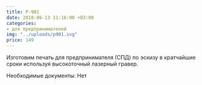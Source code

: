 ```yaml
---
title: P-901
date: 2018-06-13 11:16:00 +03:00
categories:
- для предпринимателей
img: "../uploads/p901.svg"
price: 149
---
```


Изготовим печать для предпринимателя (СПД) по эскизу в кратчайшие сроки используя высокоточный лазерный гравер.

Необходимые документы: Нет 